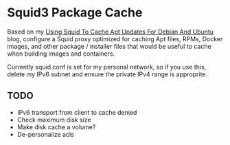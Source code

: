 # Squid3 Package Cache

Based on my [Using Squid To Cache Apt Updates For Debian And Ubuntu](http://midnightfreddie.com/using-squid-to-cache-apt-updates-for-debian-and-ubuntu.html)
blog, configure a Squid proxy optimized for caching Apt files, RPMs, Docker images,
and other package / installer files that would be useful to cache when building
images and containers.

Currently squid.conf is set for my personal network, so if you use this, delete my IPv6 subnet and ensure the private IPv4 range is approprite.

## TODO

- IPv6 transport from client to cache denied
- Check maximum disk size
- Make disk cache a volume?
- De-personalize acls
